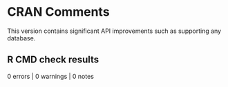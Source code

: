 # CRAN Comments

This version contains significant API improvements such as supporting any database.

## R CMD check results
0 errors | 0 warnings | 0 notes
